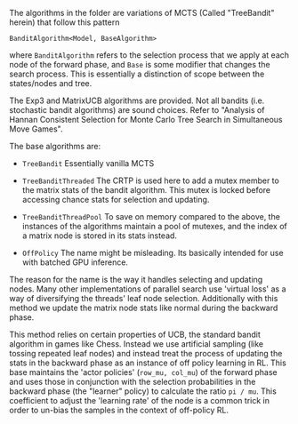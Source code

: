The algorithms in the folder are variations of MCTS (Called "TreeBandit" herein) that follow this pattern

```
BanditAlgorithm<Model, BaseAlgorithm>
```

where `BanditAlgorithm` refers to the selection process that we apply at each node of the forward phase, and `Base` is some modifier that changes the search process. This is essentially a distinction of scope between the states/nodes and tree.

The Exp3 and MatrixUCB algorithms are provided. Not all bandits (i.e. stochastic bandit algorithms) are sound choices. Refer to "Analysis of Hannan Consistent Selection for Monte Carlo Tree Search in Simultaneous Move Games".

The base algorithms are:

* `TreeBandit`
Essentially vanilla MCTS

* `TreeBanditThreaded`
The CRTP is used here to add a mutex member to the matrix stats of the bandit algorithm. This mutex is locked before accessing chance stats for selection and updating.

* `TreeBanditThreadPool`
To save on memory compared to the above, the instances of the algorithms maintain a pool of mutexes, and the index of a matrix node is stored in its stats instead.

* `OffPolicy`
The name might be misleading. Its basically intended for use with batched GPU inference.

The reason for the name is the way it handles selecting and updating nodes. Many other implementations of parallel search use 'virtual loss' as a way of diversifying the threads' leaf node selection. Additionally with this method we update the matrix node stats like normal during the backward phase.

This method relies on certain properties of UCB, the standard bandit algorithm in games like Chess. Instead we use artificial sampling (like tossing repeated leaf nodes) and instead treat the process of updating the stats in the backward phase as an instance of off policy learning in RL. This base maintains the 'actor policies' (`row_mu, col_mu`) of the forward phase and uses those in conjunction with the selection probabilities in the backward phase (the "learner" policy) to calculate the ratio `pi / mu`. This coefficient to adjust the 'learning rate' of the node is a common trick in order to un-bias the samples in the context of off-policy RL.